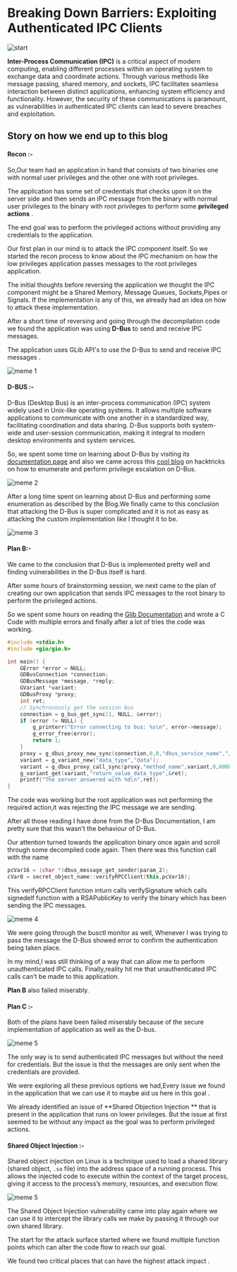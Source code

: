 # Breaking Down Barriers: Exploiting Authenticated IPC Clients

![start](https://github.com/vital-information-resource-under-siege/Hidden/blob/main/Images/start.jpg)

**Inter-Process Communication (IPC)** is a critical aspect of modern computing, enabling different processes within an operating system to exchange data and coordinate actions. Through various methods like message passing, shared memory, and sockets, IPC facilitates seamless interaction between distinct applications, enhancing system efficiency and functionality. However, the security of these communications is paramount, as vulnerabilities in authenticated IPC clients can lead to severe breaches and exploitation. 

## Story on how we end up to this blog

#### Recon :-

So,Our team had an application  in hand that consists of two binaries one with normal user privileges and the other one with root privileges.

The application has some set of credentials that checks upon it on the server side and then sends an IPC message from the binary with normal user privileges to the binary with root privileges to perform some **privileged actions** .

The end goal was to perform the privileged actions without providing any credentials to the application. 

Our first plan in our mind is to attack the IPC component itself. So we started the recon process to know about the IPC mechanism on how the low privileges application passes messages to the root privileges application.

The initial thoughts before reversing the application we thought the IPC component might be a Shared Memory, Message Queues, Sockets,Pipes or Signals. If the implementation is any of this, we already had an idea on how to attack these implementation.

After a short time of reversing and going through the decompilation code we found the application was using **D-Bus** to send and receive IPC messages.

The application uses GLib API's to use the D-Bus to send and receive IPC messages .

![meme 1](https://github.com/vital-information-resource-under-siege/Hidden/blob/main/Images/dbus_function.png)

#### D-BUS :-

D-Bus (Desktop Bus) is an inter-process communication (IPC) system widely used in Unix-like operating systems. It allows multiple software applications to communicate with one another in a standardized way, facilitating coordination and data sharing. D-Bus supports both system-wide and user-session communication, making it integral to modern desktop environments and system services.

So, we spent some time on learning about D-Bus by visiting its [documentation page](https://www.freedesktop.org/wiki/Software/dbus) and also we came across this [cool blog](https://book.hacktricks.xyz/linux-hardening/privilege-escalation/d-bus-enumeration-and-command-injection-privilege-escalation) on hacktricks on how to enumerate and perform privilege escalation on D-Bus.

![meme 2](https://github.com/vital-information-resource-under-siege/Hidden/blob/main/Images/dbus.jpg)

After a long time spent on learning about D-Bus and performing some enumeration as described by the Blog.We finally came to this conclusion that attacking the D-Bus is super complicated and it is not as easy as attacking the custom implementation like  I thought it to be.

![meme 3](https://github.com/vital-information-resource-under-siege/Hidden/blob/main/Images/dbus_vs_me.jpg)

#### Plan B:-

We came to the conclusion that D-Bus is implemented pretty well and finding vulnerabilities in the D-Bus itself is hard.

After some hours of brainstorming session, we next came to the plan of creating our own application that sends IPC messages to the root binary to perform the privileged actions.

So we spent some hours on reading the [Glib Documentation](https://docs.gtk.org/glib/) and wrote a C Code with multiple errors and finally after a lot of tries the code was working.

```c
#include <stdio.h>
#include <gio/gio.h>

int main() {
    GError *error = NULL;
    GDBusConnection *connection;
    GDBusMessage *message, *reply;
    GVariant *variant;
    GDBusProxy *proxy;
    int ret;
    // Synchronously get the session bus
    connection = g_bus_get_sync(1, NULL, &error);
    if (error != NULL) {
        g_printerr("Error connecting to bus: %s\n", error->message);
        g_error_free(error);
        return 1;
    }
    proxy = g_dbus_proxy_new_sync(connection,0,0,"dbus_service_name","/object_path","interface_name",0,&error);
    variant = g_variant_new("data_type","data");
    variant = g_dbus_proxy_call_sync(proxy,"method_name",variant,0,60000,0,&error);
    g_variant_get(variant,"return_value_data_type",&ret);
    printf("The server answered with %d\n",ret);
}
```

The code was working but the root application was not performing the required action,it was rejecting the IPC message we are sending.

After all those reading I have done from the D-Bus Documentation, I am pretty sure that this wasn't the behaviour of D-Bus.

Our attention turned towards the application binary once again and scroll through some decompiled code again. Then there was this function call with the name 

```c++
pcVar16 = (char *)dbus_message_get_sender(param_2);
cVar8 = secret_object_name::verifyRPCClient(this,pcVar16);
```

This verifyRPCClient function inturn calls verifySignature which calls signedelf function with a RSAPublicKey to verify the binary which has been sending the IPC messages.  

![meme 4](https://github.com/vital-information-resource-under-siege/Hidden/blob/main/Images/plan.jpg)

We were going through the busctl monitor as well, Whenever I was trying to pass the message the D-Bus showed error to confirm the authentication being taken place.

In my mind,I was still thinking of a way that can allow me to perform unauthenticated IPC calls. Finally,reality hit me that unauthenticated IPC calls can't be made to this application. 

**Plan B** also failed miserably.

#### Plan C :-

Both of the plans have been failed miserably because of the secure implementation of application as well as the D-bus.

![meme 5](https://github.com/vital-information-resource-under-siege/Hidden/blob/main/Images/2_vs_1.jpg)

The only way is to send authenticated IPC messages but without the need for credentials. But the issue is thst the messages are only sent when the credentials are provided. 

We were exploring all these previous options we had,Every issue we found in the application that we can use it to maybe aid us here in this goal .

We already identified an issue of **Shared Objection Injection ** that is present in the application that runs on lower privileges. But the issue at first seemed to be without any impact as the goal was to perform privileged actions.

#### Shared Object Injection :-

Shared object injection on Linux is a technique used to load a shared library (shared object, `.so` file) into the address space of a running process. This allows the injected code to execute within the context of the target process, giving it access to the process’s memory, resources, and execution flow. 

![meme 5](https://github.com/vital-information-resource-under-siege/Hidden/blob/main/Images/osaka.jpg)

The Shared Object Injection vulnerability came into play again where we can use it to intercept the library calls we make by passing it through our own shared library.

The start for the attack surface started where we found multiple function points which can alter the code flow to reach our goal.

We found two critical places that can have the highest attack impact .





